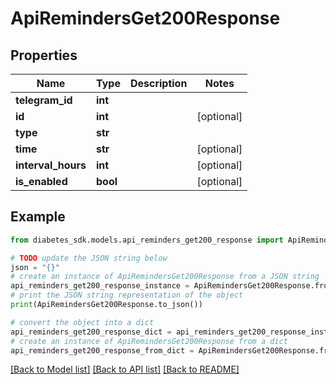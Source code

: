 # ApiRemindersGet200Response


## Properties

Name | Type | Description | Notes
------------ | ------------- | ------------- | -------------
**telegram_id** | **int** |  | 
**id** | **int** |  | [optional] 
**type** | **str** |  | 
**time** | **str** |  | [optional] 
**interval_hours** | **int** |  | [optional] 
**is_enabled** | **bool** |  | [optional] 

## Example

```python
from diabetes_sdk.models.api_reminders_get200_response import ApiRemindersGet200Response

# TODO update the JSON string below
json = "{}"
# create an instance of ApiRemindersGet200Response from a JSON string
api_reminders_get200_response_instance = ApiRemindersGet200Response.from_json(json)
# print the JSON string representation of the object
print(ApiRemindersGet200Response.to_json())

# convert the object into a dict
api_reminders_get200_response_dict = api_reminders_get200_response_instance.to_dict()
# create an instance of ApiRemindersGet200Response from a dict
api_reminders_get200_response_from_dict = ApiRemindersGet200Response.from_dict(api_reminders_get200_response_dict)
```
[[Back to Model list]](../README.md#documentation-for-models) [[Back to API list]](../README.md#documentation-for-api-endpoints) [[Back to README]](../README.md)


